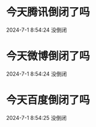 # 今天腾讯倒闭了吗

2024-7-1 8:54:24 没倒闭

# 今天微博倒闭了吗

2024-7-1 8:54:24 没倒闭

# 今天百度倒闭了吗

2024-7-1 8:54:25 没倒闭

